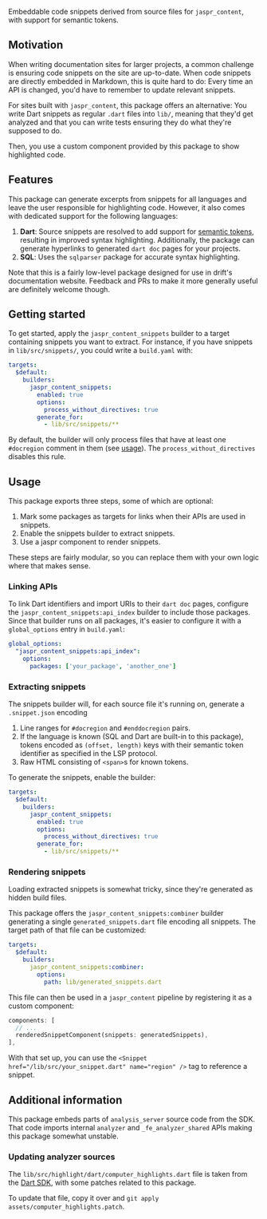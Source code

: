 Embeddable code snippets derived from source files for `jaspr_content`, with
support for semantic tokens.

## Motivation

When writing documentation sites for larger projects, a common challenge is
ensuring code snippets on the site are up-to-date. When code snippets are
directly embedded in Markdown, this is quite hard to do: Every time an API is
changed, you'd have to remember to update relevant snippets.

For sites built with `jaspr_content`, this package offers an alternative: You
write Dart snippets as regular `.dart` files into `lib/`, meaning that they'd
get analyzed and that you can write tests ensuring they do what they're
supposed to do.

Then, you use a custom component provided by this package to show highlighted
code.

## Features

This package can generate excerpts from snippets for all languages and leave
the user responsible for highlighting code. However, it also comes with
dedicated support for the following languages:

1. __Dart__: Source snippets are resolved to add support for [semantic tokens](https://github.com/dart-lang/sdk/blob/484c0b85b36c4aa957165d8d7137589df199a683/pkg/analysis_server/doc/implementation/semantic_highlighting.md#L4),
  resulting in improved syntax highlighting.
  Additionally, the package can generate hyperlinks to generated `dart doc`
  pages for your projects.
2. __SQL__: Uses the `sqlparser` package for accurate syntax highlighting.

Note that this is a fairly low-level package designed for use in drift's
documentation website. Feedback and PRs to make it more generally useful are
definitely welcome though.

## Getting started

To get started, apply the `jaspr_content_snippets` builder to a target
containing snippets you want to extract.
For instance, if you have snippets in `lib/src/snippets/`, you could write a
`build.yaml` with:

```yaml
targets:
  $default:
    builders:
      jaspr_content_snippets:
        enabled: true
        options:
          process_without_directives: true
        generate_for:
          - lib/src/snippets/**
```

By default, the builder will only process files that have at least one
`#docregion` comment in them (see [usage](#usage)).
The `process_without_directives` disables this rule.

## Usage

This package exports three steps, some of which are optional:

1. Mark some packages as targets for links when their APIs are used in
   snippets.
2. Enable the snippets builder to extract snippets.
3. Use a jaspr component to render snippets.

These steps are fairly modular, so you can replace them with your own logic
where that makes sense.

### Linking APIs

To link Dart identifiers and import URIs to their `dart doc` pages, configure
the `jaspr_content_snippets:api_index` builder to include those packages. Since
that builder runs on all packages, it's easier to configure it with a
`global_options` entry in `build.yaml`:

```yaml
global_options:
  "jaspr_content_snippets:api_index":
    options:
      packages: ['your_package', 'another_one']
```

### Extracting snippets

The snippets builder will, for each source file it's running on, generate a
`.snippet.json` encoding

1. Line ranges for `#docregion` and `#enddocregion` pairs.
2. If the language is known (SQL and Dart are built-in to this package), tokens
   encoded as `(offset, length)` keys with their semantic token identifier as
   specified in the LSP protocol.
3. Raw HTML consisting of `<span>`s for known tokens.

To generate the snippets, enable the builder:

```yaml
targets:
  $default:
    builders:
      jaspr_content_snippets:
        enabled: true
        options:
          process_without_directives: true
        generate_for:
          - lib/src/snippets/**
```

### Rendering snippets

Loading extracted snippets is somewhat tricky, since they're generated as
hidden build files.

This package offers the `jaspr_content_snippets:combiner` builder generating a
single `generated_snippets.dart` file encoding all snippets.
The target path of that file can be customized:

```yaml
targets:
  $default:
    builders:
      jaspr_content_snippets:combiner:
        options:
          path: lib/generated_snippets.dart
```

This file can then be used in a `jaspr_content` pipeline by registering it as a custom
component:

```dart
components: [
  // ...
  renderedSnippetComponent(snippets: generatedSnippets),
],
```

With that set up, you can use the `<Snippet href="/lib/src/your_snippet.dart" name="region" />`
tag to reference a snippet.

## Additional information

This package embeds parts of `analysis_server` source code from the SDK.
That code imports internal `analyzer` and `_fe_analyzer_shared` APIs making this package somewhat
unstable.

### Updating analyzer sources

The `lib/src/highlight/dart/computer_highlights.dart` file is taken from the [Dart SDK](https://github.com/dart-lang/sdk/blob/main/pkg/analysis_server/lib/src/computer/computer_highlights.dart),
with some patches related to this package.

To update that file, copy it over and `git apply assets/computer_highlights.patch`.
